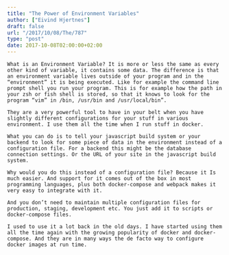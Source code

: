 ```yaml
---
title: "The Power of Environment Variables"
author: ["Eivind Hjertnes"]
draft: false
url: "/2017/10/08/The/787"
type: "post"
date: 2017-10-08T02:00:00+02:00
---
```


<div class="HTML">
  <div></div>

<p>

</div>

```text
What is an Environment Variable? It is more or less the same as every other kind of variable, it contains some data. The difference is that an environment variable lives outside of your program and in the “environment” it is being executed. Like for example the command line prompt shell you run your program. This is for example how the path in your zsh or fish shell is stored, so that it knows to look for the program “vim” in /bin, /usr/bin and /usr/local/bin”.
```

<div class="HTML">
  <div></div>

</p>

</div>

<div class="HTML">
  <div></div>

<p>

</div>

```text
They are a very powerful tool to have in your belt when you have slightly different configurations for your stuff in various environment. I use them all the time when I run stuff in docker.
```

<div class="HTML">
  <div></div>

</p>

</div>

<div class="HTML">
  <div></div>

<p>

</div>

```text
What you can do is to tell your javascript build system or your backend to look for some piece of data in the environment instead of a configuration file. For a backend this might be the database connection settings. Or the URL of your site in the javascript build system.
```

<div class="HTML">
  <div></div>

</p>

</div>

<div class="HTML">
  <div></div>

<p>

</div>

```text
Why would you do this instead of a configuration file? Because it Is much easier. And support for it comes out of the box in most programming languages, plus both docker-compose and webpack makes it very easy to integrate with it.
```

<div class="HTML">
  <div></div>

</p>

</div>

<div class="HTML">
  <div></div>

<p>

</div>

```text
And you don’t need to maintain multiple configuration files for production, staging, development etc. You just add it to scripts or docker-compose files.
```

<div class="HTML">
  <div></div>

</p>

</div>

<div class="HTML">
  <div></div>

<p>

</div>

```text
I used to use it a lot back in the old days. I have started using them all the time again with the growing popularity of docker and docker-compose. And they are in many ways the de facto way to configure docker images at run time.
```

<div class="HTML">
  <div></div>

</p>

</div>
